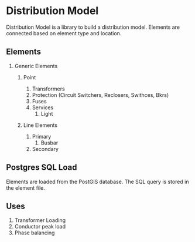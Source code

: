 # Distribution Model

Distribution Model is a library to build a distribution model.  Elements are connected based on element type and location.  

## Elements

1. Generic Elements
    1. Point
        1. Transformers
        2. Protection (Circuit Switchers, Reclosers, Swithces, Bkrs)
        3. Fuses
        3. Services
            1. Light

    2. Line Elements
        1. Primary
            1. Busbar
        2. Secondary


## Postgres SQL Load

Elements are loaded from the PostGIS database.  The SQL query is stored in the element file.

## Uses
1. Transformer Loading
2. Conductor peak load 
3. Phase balancing
